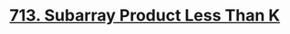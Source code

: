 # [713. Subarray Product Less Than K](https://leetcode.com/problems/subarray-product-less-than-k/)

